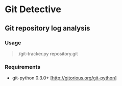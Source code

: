 Git Detective
=============

Git repository log analysis
---------------------------

### Usage

> ./git-tracker.py repository.git

### Requirements

- git-python 0.3.0+ [http://gitorious.org/git-python]
